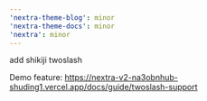 ```yaml
---
'nextra-theme-blog': minor
'nextra-theme-docs': minor
'nextra': minor
---
```


add shikiji twoslash

Demo feature: https://nextra-v2-na3obnhub-shuding1.vercel.app/docs/guide/twoslash-support
